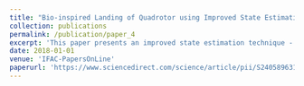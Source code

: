 ```yaml
---
title: "Bio-inspired Landing of Quadrotor using Improved State Estimation"
collection: publications
permalink: /publication/paper_4
excerpt: 'This paper presents an improved state estimation technique - a fusion of Monocular SLAM (Simultaneous Localization and Mapping) and INS (Inertial Navigation System). It is utilized in landing a commercially available low cost quadrotor (Parrot AR Drone 2.0) in indoor environments along a trajectory generated by a bio-inspired guidance method. The method is based on Tau theory and facilitates safe and smooth landing of UAVs by closing motion gaps with zero relative velocity and acceleration. A depth camera (Microsoft Kinect) provides a helping hand in very accurate landing towards the end of the quadrotor’s trajectory. A dynamic inversion based controller is designed which works as a outer loop controller for the quadrotor.'
date: 2018-01-01
venue: 'IFAC-PapersOnLine'
paperurl: 'https://www.sciencedirect.com/science/article/pii/S2405896318302428'
---
```

